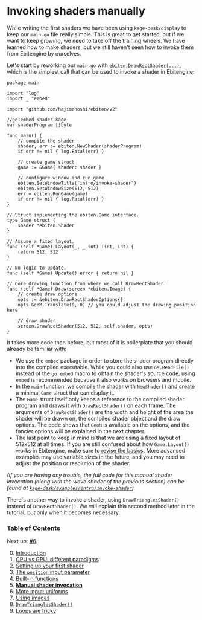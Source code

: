# Invoking shaders manually

While writing the first shaders we have been using `kage-desk/display` to keep our `main.go` file really simple. This is great to get started, but if we want to keep growing, we need to take off the training wheels. We have learned how to make shaders, but we still haven't seen how to invoke them from Ebitengine by ourselves.

Let's start by reworking our `main.go` with [`ebiten.DrawRectShader(...)`](https://pkg.go.dev/github.com/hajimehoshi/ebiten/v2#Image.DrawRectShader), which is the simplest call that can be used to invoke a shader in Ebitengine:
```Golang
package main

import "log"
import _ "embed"

import "github.com/hajimehoshi/ebiten/v2"

//go:embed shader.kage
var shaderProgram []byte

func main() {
	// compile the shader
	shader, err := ebiten.NewShader(shaderProgram)
	if err != nil { log.Fatal(err) }

	// create game struct
	game := &Game{ shader: shader }

	// configure window and run game
	ebiten.SetWindowTitle("intro/invoke-shader")
	ebiten.SetWindowSize(512, 512)
	err = ebiten.RunGame(game)
	if err != nil { log.Fatal(err) }
}

// Struct implementing the ebiten.Game interface.
type Game struct {
	shader *ebiten.Shader
}

// Assume a fixed layout.
func (self *Game) Layout(_, _ int) (int, int) {
	return 512, 512
}

// No logic to update.
func (self *Game) Update() error { return nil }

// Core drawing function from where we call DrawRectShader.
func (self *Game) Draw(screen *ebiten.Image) {
	// create draw options
	opts := &ebiten.DrawRectShaderOptions{}
	opts.GeoM.Translate(0, 0) // you could adjust the drawing position here
	
	// draw shader
	screen.DrawRectShader(512, 512, self.shader, opts)
}
```

It takes more code than before, but most of it is boilerplate that you should already be familiar with:
- We use the `embed` package in order to store the shader program directly into the compiled executable. While you could also use `os.ReadFile()` instead of the `go:embed` macro to obtain the shader's source code, using `embed` is recommended because it also works on browsers and mobile.
- In the `main` function, we compile the shader with `NewShader()` and create a minimal `Game` struct that can display it.
- The `Game` struct itself only keeps a reference to the compiled shader program and draws it with `DrawRectShader()` on each frame. The arguments of `DrawRectShader()` are the width and height of the area the shader will be drawn on, the compiled shader object and the draw options. The code shows that `GeoM` is available on the options, and the fancier options will be explained in the next chapter.
- The last point to keep in mind is that we are using a fixed layout of 512x512 at all times. If you are still confused about how `Game.Layout()` works in Ebitengine, make sure to [revise the basics](https://github.com/tinne26/kage-desk/blob/main/docs/tutorials/misc/ebitengine_game.md). More advanced examples may use variable sizes in the future, and you may need to adjust the position or resolution of the shader.

*(If you are having any trouble, the full code for this manual shader invocation (along with the wave shader of the previous section) can be found at [`kage-desk/examples/intro/invoke-shader`](https://github.com/tinne26/kage-desk/blob/main/examples/intro/invoke-shader))*

There's another way to invoke a shader, using `DrawTrianglesShader()` instead of `DrawRectShader()`. We will explain this second method later in the tutorial, but only when it becomes necessary.


### Table of Contents
Next up: [#6](https://github.com/tinne26/kage-desk/blob/main/docs/tutorials/intro/06_uniforms.md).

0. [Introduction](https://github.com/tinne26/kage-desk/blob/main/docs/tutorials/intro/00_introduction.md)
1. [CPU vs GPU: different paradigms](https://github.com/tinne26/kage-desk/blob/main/docs/tutorials/intro/01_cpu_vs_gpu.md)
2. [Setting up your first shader](https://github.com/tinne26/kage-desk/blob/main/docs/tutorials/intro/02_shader_setup.md)
3. [The `position` input parameter](https://github.com/tinne26/kage-desk/blob/main/docs/tutorials/intro/03_position_input.md)
4. [Built-in functions](https://github.com/tinne26/kage-desk/blob/main/docs/tutorials/intro/04_built_in_functions.md)
5. [**Manual shader invocation**](https://github.com/tinne26/kage-desk/blob/main/docs/tutorials/intro/05_invoke_shader.md)
6. [More input: uniforms](https://github.com/tinne26/kage-desk/blob/main/docs/tutorials/intro/06_uniforms.md)
7. [Using images](https://github.com/tinne26/kage-desk/blob/main/docs/tutorials/intro/07_images.md)
8. [`DrawTrianglesShader()`](https://github.com/tinne26/kage-desk/blob/main/docs/tutorials/intro/08_triangles.md)
9. [Loops are tricky](https://github.com/tinne26/kage-desk/blob/main/docs/tutorials/intro/09_loops.md)
